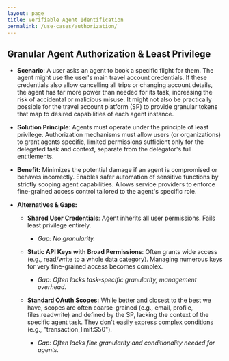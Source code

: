 ```yaml
---
layout: page
title: Verifiable Agent Identification
permalink: /use-cases/authorization/
---
```

## Granular Agent Authorization & Least Privilege

- **Scenario**: A user asks an agent to book a specific flight for them. The agent might use the user's main travel account credentials. If these credentials also allow cancelling all trips or changing account details, the agent has far more power than needed for its task, increasing the risk of accidental or malicious misuse. It might not also be practically possible for the travel account platform (SP) to provide granular tokens that map to desired capabilities of each agent instance. 
    
- **Solution Principle**: Agents must operate under the principle of least privilege. Authorization mechanisms must allow users (or organizations) to grant agents specific, limited permissions sufficient only for the delegated task and context, separate from the delegator's full entitlements.
    
- **Benefit:** Minimizes the potential damage if an agent is compromised or behaves incorrectly. Enables safer automation of sensitive functions by strictly scoping agent capabilities. Allows service providers to enforce fine-grained access control tailored to the agent's specific role.
    
- **Alternatives & Gaps:**
    

	- **Shared User Credentials**: Agent inherits all user permissions. Fails least privilege entirely. 
		- *Gap: No granularity.*
    
	- **Static API Keys with Broad Permissions**: Often grants wide access (e.g., read/write to a whole data category). Managing numerous keys for very fine-grained access becomes complex. 
		- *Gap: Often lacks task-specific granularity, management overhead.*
    

	- **Standard OAuth Scopes:** While better and closest to the best we have, scopes are often coarse-grained (e.g., email, profile, files.readwrite) and defined by the SP, lacking the context of the specific agent task. They don't easily express complex conditions (e.g., "transaction_limit:$50"). 
		- *Gap: Often lacks fine granularity and conditionality needed for agents.*